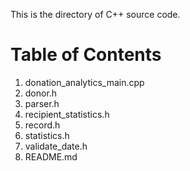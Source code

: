 This is the directory of C++ source code.

# Table of Contents
1. donation_analytics_main.cpp
2. donor.h
3. parser.h
4. recipient_statistics.h
5. record.h
6. statistics.h
7. validate_date.h
8. README.md
